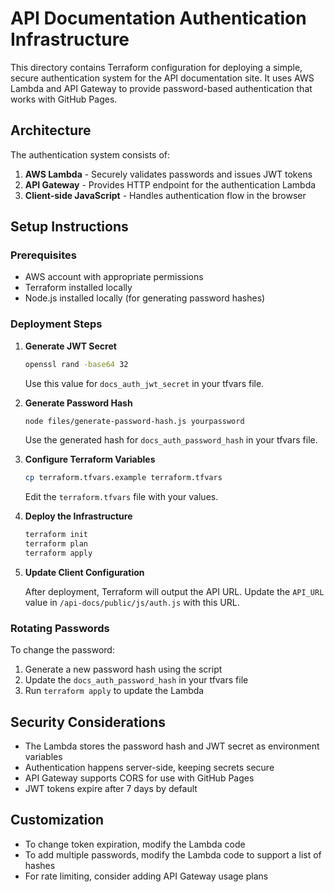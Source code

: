 # API Documentation Authentication Infrastructure

This directory contains Terraform configuration for deploying a simple, secure authentication system for the API documentation site. It uses AWS Lambda and API Gateway to provide password-based authentication that works with GitHub Pages.

## Architecture

The authentication system consists of:

1. **AWS Lambda** - Securely validates passwords and issues JWT tokens
2. **API Gateway** - Provides HTTP endpoint for the authentication Lambda
3. **Client-side JavaScript** - Handles authentication flow in the browser

## Setup Instructions

### Prerequisites

- AWS account with appropriate permissions
- Terraform installed locally
- Node.js installed locally (for generating password hashes)

### Deployment Steps

1. **Generate JWT Secret**

   ```bash
   openssl rand -base64 32
   ```

   Use this value for `docs_auth_jwt_secret` in your tfvars file.

2. **Generate Password Hash**

   ```bash
   node files/generate-password-hash.js yourpassword
   ```

   Use the generated hash for `docs_auth_password_hash` in your tfvars file.

3. **Configure Terraform Variables**

   ```bash
   cp terraform.tfvars.example terraform.tfvars
   ```

   Edit the `terraform.tfvars` file with your values.

4. **Deploy the Infrastructure**

   ```bash
   terraform init
   terraform plan
   terraform apply
   ```

5. **Update Client Configuration**

   After deployment, Terraform will output the API URL. Update the `API_URL` value in `/api-docs/public/js/auth.js` with this URL.

### Rotating Passwords

To change the password:

1. Generate a new password hash using the script
2. Update the `docs_auth_password_hash` in your tfvars file
3. Run `terraform apply` to update the Lambda

## Security Considerations

- The Lambda stores the password hash and JWT secret as environment variables
- Authentication happens server-side, keeping secrets secure
- API Gateway supports CORS for use with GitHub Pages
- JWT tokens expire after 7 days by default

## Customization

- To change token expiration, modify the Lambda code
- To add multiple passwords, modify the Lambda code to support a list of hashes
- For rate limiting, consider adding API Gateway usage plans